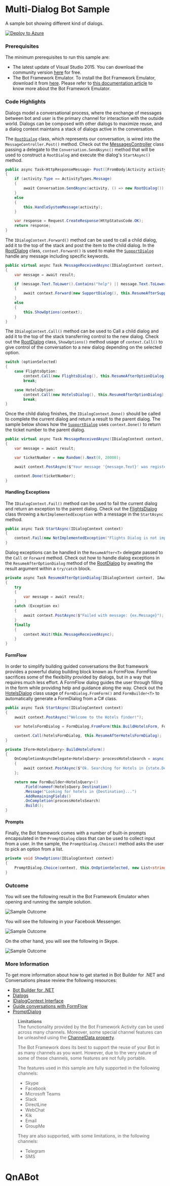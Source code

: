 # Multi-Dialog Bot Sample

A sample bot showing different kind of dialogs.

[![Deploy to Azure][Deploy Button]][Deploy CSharp/MultiDialogs]

[Deploy Button]: https://azuredeploy.net/deploybutton.png
[Deploy CSharp/MultiDialogs]: https://azuredeploy.net

### Prerequisites

The minimum prerequisites to run this sample are:
* The latest update of Visual Studio 2015. You can download the community version [here](http://www.visualstudio.com) for free.
* The Bot Framework Emulator. To install the Bot Framework Emulator, download it from [here](https://emulator.botframework.com/). Please refer to [this documentation article](https://github.com/microsoft/botframework-emulator/wiki/Getting-Started) to know more about the Bot Framework Emulator.

### Code Highlights

Dialogs model a conversational process, where the exchange of messages between bot and user is the primary channel for interaction with the outside world.
Dialogs can be composed with other dialogs to maximize reuse, and a dialog context maintains a stack of dialogs active in the conversation.

The [`RootDialog`](Dialogs/RootDialog.cs) class, which represents our conversation, is wired into the `MessageController.Post()` method. Check out the [MessagesController](Controllers/MessagesController.cs#L22) class passing a delegate to the `Conversation.SendAsync()` method that will be used to construct a `RootDialog` and execute the dialog's `StartAsync()` method.


````C#
public async Task<HttpResponseMessage> Post([FromBody]Activity activity)
{
    if (activity.Type == ActivityTypes.Message)
    {
        await Conversation.SendAsync(activity, () => new RootDialog());
    }
    else
    {
        this.HandleSystemMessage(activity);
    }

    var response = Request.CreateResponse(HttpStatusCode.OK);
    return response;
}
````

The `IDialogContext.Forward()` method can be used to call a child dialog, add it to the top of the stack and post the item to the child dialog. In the [RootDialog](Dialogs/RootDialog.cs#L28) class, `context.Forward()` is used to make the [`SupportDialog`](Dialogs/SupportDialog.cs) handle any message including specific keywords.


````C#
public virtual async Task MessageReceivedAsync(IDialogContext context, IAwaitable<IMessageActivity> result)
{
    var message = await result;

    if (message.Text.ToLower().Contains("help") || message.Text.ToLower().Contains("support") || message.Text.ToLower().Contains("problem"))
    {
        await context.Forward(new SupportDialog(), this.ResumeAfterSupportDialog, message, CancellationToken.None);
    }
    else
    {
        this.ShowOptions(context);
    }
}
````

The `IDialogContext.Call()` method can be used to Call a child dialog and add it to the top of the stack transferring control to the new dialog.
Check out the [RootDialog](Dialogs/RootDialog.cs#L47-L56) class, `ShowOptions()` method usage of `context.Call()` to give control of the conversation to a new dialog depending on the selected option.

````C#
switch (optionSelected)
{
    case FlightsOption:
        context.Call(new FlightsDialog(), this.ResumeAfterOptionDialog);
        break;

    case HotelsOption:
        context.Call(new HotelsDialog(), this.ResumeAfterOptionDialog);
        break;
}
````

Once the child dialog finishes, the `IDialogContext.Done()` should be called to complete the current dialog and return a result to the parent dialog. The sample below shows how the [`SupportDialog`](Dialogs/SupportDialog.cs#L24) uses `context.Done()` to return the ticket number to the parent dialog.

````C#
public virtual async Task MessageReceivedAsync(IDialogContext context, IAwaitable<IMessageActivity> result)
{
    var message = await result;

    var ticketNumber = new Random().Next(0, 20000);

    await context.PostAsync($"Your message '{message.Text}' was registered. Once we resolve it; we will get back to you.");

    context.Done(ticketNumber);
}
````

#### Handling Exceptions
The `IDialogContext.Fail()` method can be used to fail the current dialog and return an exception to the parent dialog. Check out the [FlightsDialog](Dialogs/FlightsDialog.cs#L11-L14) class throwing a `NotImplementedException` with a message in the `StartAsync` method.

````C#
public async Task StartAsync(IDialogContext context)
{
    context.Fail(new NotImplementedException("Flights Dialog is not implemented and is instead being used to show context.Fail"));
}
````

Dialog exceptions can be handled in the `ResumeAfter<T>` delegate passed to the `Call` or `Forward` method. Check out how to handle dialog exceptions in the `ResumeAfterOptionDialog` method of the [RootDialog](Dialogs/RootDialog.cs#L76-L83) by awaiting the result argument within a `try/catch` block.

````C#
private async Task ResumeAfterOptionDialog(IDialogContext context, IAwaitable<object> result)
{
    try
    {
        var message = await result;
    }
    catch (Exception ex)
    {
        await context.PostAsync($"Failed with message: {ex.Message}");
    }
    finally
    {
        context.Wait(this.MessageReceivedAsync);
    }
}
````

#### FormFlow
In order to simplify building guided conversations the Bot framework provides a powerful dialog building block known as FormFlow. FormFlow sacrifices some of the flexibility provided by dialogs, but in a way that requires much less effort. A FormFlow dialog guides the user through filling in the form while providing help and guidance along the way.
Check out the [HotelsDialog](Dialogs/HotelsDialog.cs#L19) class usage of `FormDialog.FromForm()` and `FormBuilder<T>` to automatically generate a FormDialog from a C# class.

````C#
public async Task StartAsync(IDialogContext context)
{
    await context.PostAsync("Welcome to the Hotels finder!");

    var hotelsFormDialog = FormDialog.FromForm(this.BuildHotelsForm, FormOptions.PromptInStart);

    context.Call(hotelsFormDialog, this.ResumeAfterHotelsFormDialog);
}

private IForm<HotelsQuery> BuildHotelsForm()
{
    OnCompletionAsyncDelegate<HotelsQuery> processHotelsSearch = async (context, state) =>
    {
        await context.PostAsync($"Ok. Searching for Hotels in {state.Destination} from {state.CheckIn.ToString("MM/dd")} to {state.CheckIn.AddDays(state.Nights).ToString("MM/dd")}...");
    };

    return new FormBuilder<HotelsQuery>()
        .Field(nameof(HotelsQuery.Destination))
        .Message("Looking for hotels in {Destination}...")
        .AddRemainingFields()
        .OnCompletion(processHotelsSearch)
        .Build();
}
````

#### Prompts
Finally, the Bot framework comes with a number of built-in prompts encapsulated in the `PromptDialog` class that can be used to collect input from a user. In the sample, the `PromptDialog.Choice()` method asks the user to pick an option from a list.

````C#
private void ShowOptions(IDialogContext context)
{
    PromptDialog.Choice(context, this.OnOptionSelected, new List<string>() { FlightsOption, HotelsOption }, "Are you looking for a flight or a hotel?", "Not a valid option", 3);
}
````


### Outcome

You will see the following result in the Bot Framework Emulator when opening and running the sample solution.

![Sample Outcome](images/outcome-emulator.png)

You will see the following in your Facebook Messenger.

![Sample Outcome](images/outcome-facebook.png)

On the other hand, you will see the following in Skype.

![Sample Outcome](images/outcome-skype.png)

### More Information

To get more information about how to get started in Bot Builder for .NET and Conversations please review the following resources:
* [Bot Builder for .NET](https://docs.microsoft.com/en-us/bot-framework/dotnet/)
* [Dialogs](https://docs.microsoft.com/en-us/bot-framework/dotnet/bot-builder-dotnet-dialogs)
* [IDialogContext Interface](https://docs.botframework.com/en-us/csharp/builder/sdkreference/d1/dc6/interface_microsoft_1_1_bot_1_1_builder_1_1_dialogs_1_1_i_dialog_context.html)
* [Guide conversations with FormFlow](https://docs.microsoft.com/en-us/bot-framework/dotnet/bot-builder-dotnet-formflow)
* [PromptDialog](https://docs.botframework.com/en-us/csharp/builder/sdkreference/d9/d03/class_microsoft_1_1_bot_1_1_builder_1_1_dialogs_1_1_prompt_dialog.html)

> **Limitations**  
> The functionality provided by the Bot Framework Activity can be used across many channels. Moreover, some special channel features can be unleashed using the [ChannelData property](https://docs.microsoft.com/en-us/bot-framework/dotnet/bot-builder-dotnet-channeldata).
> 
> The Bot Framework does its best to support the reuse of your Bot in as many channels as you want. However, due to the very nature of some of these channels, some features are not fully portable.
> 
> The features used in this sample are fully supported in the following channels:
> - Skype
> - Facebook
> - Microsoft Teams
> - Slack
> - DirectLine
> - WebChat
> - Kik
> - Email
> - GroupMe
> 
> They are also supported, with some limitations, in the following channels:
> - Telegram
> - SMS
# QnABot
